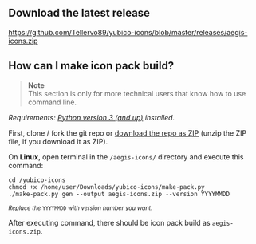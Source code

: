 ## Download the latest release
https://github.com/Tellervo89/yubico-icons/blob/master/releases/aegis-icons.zip

## How can I make icon pack build?

> **Note** \
> This section is only for more technical users that know how to use command line.

*Requirements: [Python version 3 (and up)](https://www.python.org/downloads/) installed.*

First, clone / fork the git repo or [download the repo as ZIP](https://github.com/aegis-icons/aegis-icons/archive/refs/heads/master.zip) (unzip the ZIP file, if you download it as ZIP).

On **Linux**, open terminal in the `/aegis-icons/` directory and execute this command:

```
cd /yubico-icons
chmod +x /home/user/Downloads/yubico-icons/make-pack.py
./make-pack.py gen --output aegis-icons.zip --version YYYYMMDD
```
<sup><i>Replace the</i> <code>YYYYMMDD</code> <i>with version number you want.</i></sup>

After executing command, there should be icon pack build as `aegis-icons.zip`.
